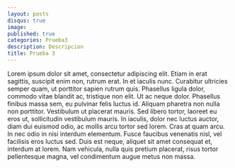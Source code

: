 ```yaml
---
layout: posts
disqus: true
image:
published: true
categories: Prueba3
description: Descripcion
title: Prueba 3
---
```


Lorem ipsum dolor sit amet, consectetur adipiscing elit. Etiam in erat
sagittis, suscipit enim non, rutrum erat. In et iaculis nunc. Curabitur
ultricies semper quam, ut porttitor sapien rutrum quis. Phasellus ligula
dolor, commodo vitae blandit ac, tristique non elit. Ut ac neque dolor.
Phasellus finibus massa sem, eu pulvinar felis luctus id. Aliquam pharetra
non nulla non porttitor. Vestibulum ut placerat mauris. Sed libero tortor,
laoreet eu eros ut, sollicitudin vestibulum mauris. In iaculis, dolor nec
luctus auctor, diam dui euismod odio, ac mollis arcu tortor sed lorem.
Cras at quam arcu. In nec odio in nisi interdum elementum. Fusce faucibus
venenatis nisl, vel facilisis eros luctus sed. Duis est neque, aliquet sit
amet consequat et, interdum at lorem. Nam vehicula, nulla quis pretium
placerat, risus tortor pellentesque magna, vel condimentum augue metus non
massa.